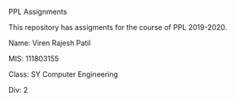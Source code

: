 PPL Assignments

This repository has assigments for the course of PPL 2019-2020.

Name: Viren Rajesh Patil

MIS: 111803155

Class: SY Computer Engineering

Div: 2
